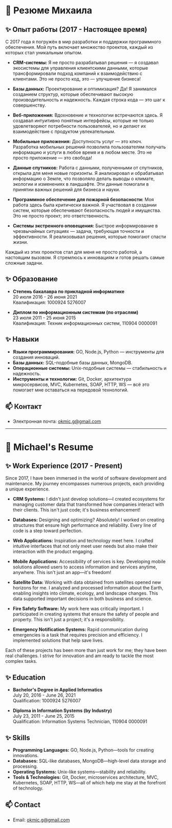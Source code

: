 # 👋 Резюме Михаила

## ✨ Опыт работы (2017 - Настоящее время)

С 2017 года я погружён в мир разработки и поддержки программного обеспечения. Мой путь включает множество проектов, каждый из которых стал уникальным опытом.

- **CRM-системы:** Я не просто разрабатывал решения — я создавал экосистемы для управления клиентскими данными, которые трансформировали подход компаний к взаимодействию с клиентами. Это не просто код, это — улучшение бизнеса!

- **Базы данных:** Проектирование и оптимизация? Да! Я занимался созданием структур, которые обеспечивают высокую производительность и надежность. Каждая строка кода — это шаг к совершенству.

- **Веб-приложения:** Вдохновение и технологии встречаются здесь. Я создавал интуитивно понятные интерфейсы, которые не только удовлетворяют потребности пользователей, но и делают их взаимодействие с продуктом увлекательным.

- **Мобильные приложения:** Доступность услуг — это ключ. Разработка мобильных решений позволила пользователям получать информацию и услуги в любое время и в любом месте. Это не просто приложение — это свобода!

- **Данные спутников:** Работа с данными, полученными от спутников, открыла для меня новые горизонты. Я анализировал и обрабатывал информацию о Земле, что позволяло делать выводы о климате, экологии и изменениях в ландшафте. Эти данные помогали в принятии важных решений для бизнеса и науки.

- **Программное обеспечение для пожарной безопасности:** Моя работа здесь была критически важной. Я участвовал в создании систем, которые обеспечивают безопасность людей и имущества. Это не просто проект; это ответственность.

- **Системы экстренного оповещения:** Быстрое информирование в чрезвычайных ситуациях — задача, требующая точности и эффективности. Я реализовывал решения, которые помогают спасти жизни.

Каждый из этих проектов стал для меня не просто работой, а настоящим вызовом. Я стремлюсь к инновациям и готов решать самые сложные задачи.

## ✨ Образование

- **Степень бакалавра по прикладной информатике**  
  20 июля 2016 - 26 июня 2021  
  Квалификация: 1000924 5276007

- **Диплом по информационным системам (по отраслям)**  
  23 июля 2011 - 25 июня 2015  
  Квалификация: Техник информационных систем, 110904 0000091

## ✨ Навыки

- **Языки программирования:** GO, Node.js, Python — инструменты для создания инноваций.
- **Базы данных:** SQL-подобные базы данных, MongoDB.
- **Операционные системы:** Unix-подобные системы — стабильность и надежность.
- **Инструменты и технологии:** Git, Docker, архитектура микросервисов, MVC, Kubernetes, SOAP, HTTP, WS — всё это помогает мне оставаться на передовой технологий.

## 📫 Контакт

- Электронная почта: [okmic.g@gmail.com](mailto:okmic.g@gmail.com)

---

# 👋 Michael's Resume

## ✨ Work Experience (2017 - Present)

Since 2017, I have been immersed in the world of software development and maintenance. My journey encompasses numerous projects, each providing a unique experience.

- **CRM Systems:** I didn't just develop solutions—I created ecosystems for managing customer data that transformed how companies interact with their clients. This isn't just code; it's business enhancement!

- **Databases:** Designing and optimizing? Absolutely! I worked on creating structures that ensure high performance and reliability. Every line of code is a step toward perfection.

- **Web Applications:** Inspiration and technology meet here. I crafted intuitive interfaces that not only meet user needs but also make their interaction with the product engaging.

- **Mobile Applications:** Accessibility of services is key. Developing mobile solutions allowed users to access information and services anytime, anywhere. This isn't just an app—it's freedom!

- **Satellite Data:** Working with data obtained from satellites opened new horizons for me. I analyzed and processed information about the Earth, enabling insights into climate, ecology, and landscape changes. This data supported important decisions in both business and science.

- **Fire Safety Software:** My work here was critically important. I participated in creating systems that ensure the safety of people and property. This isn't just a project; it's a responsibility.

- **Emergency Notification Systems:** Rapid communication during emergencies is a task that requires precision and efficiency. I implemented solutions that help save lives.

Each of these projects has been more than just work for me; they have been real challenges. I strive for innovation and am ready to tackle the most complex tasks.

## ✨ Education

- **Bachelor's Degree in Applied Informatics**  
  July 20, 2016 - June 26, 2021  
  Qualification: 1000924 5276007

- **Diploma in Information Systems (by Industry)**  
  July 23, 2011 - June 25, 2015  
  Qualification: Information Systems Technician, 110904 0000091

## ✨ Skills

- **Programming Languages:** GO, Node.js, Python—tools for creating innovations.
- **Databases:** SQL-like databases, MongoDB—high-level data storage and processing.
- **Operating Systems:** Unix-like systems—stability and reliability.
- **Tools & Technologies:** Git, Docker, microservices architecture, MVC, Kubernetes, SOAP, HTTP, WS—all of which help me stay at the forefront of technology.

## 📫 Contact

- Email: [okmic.g@gmail.com](mailto:okmic.g@gmail.com)
